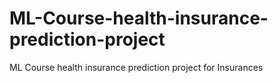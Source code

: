 # ML-Course-health-insurance-prediction-project
ML Course health insurance prediction project for Insurances 
